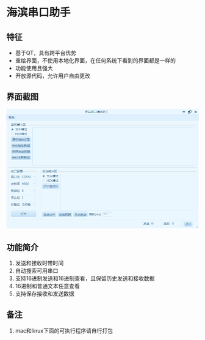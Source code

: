 # 海滨串口助手

## 特征

- 基于QT，具有跨平台优势
- 重绘界面，不使用本地化界面，在任何系统下看到的界面都是一样的
- 功能使用且强大
- 开放源代码，允许用户自由更改

## 界面截图

![1563506971513](assets/1563506971513.png)

## 功能简介

1. 发送和接收时带时间
2. 自动搜索可用串口
3. 支持16进制发送和16进制查看，且保留历史发送和接收数据
4. 16进制和普通文本任意查看
5. 支持保存接收和发送数据

## 备注
1. mac和linux下面的可执行程序请自行打包
